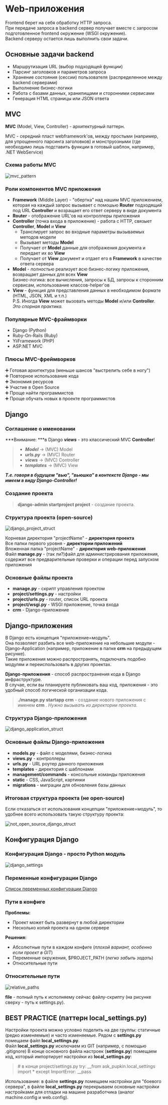 # Web-приложения

Frontend берет на себя обработку HTTP запроса.  
При передаче запроса в backend сервер получает вместе с запросом подготовленное frontend окружение (WSGI окружение).  
Backend серверу остается лишь выполнить свои задачи.

## Основные задачи backend
* Маршрутизация URL (выбор подходящей функции)
* Парсинг заголовков и параметров запроса
* Хранение состояния (сессии) пользователя (распределенное между backend серверами)
* Выполнение бизнес-логики
* Работа с базами данных, хранилищами и сторонними сервисами
* Генерация HTML страницы или JSON ответа

## MVC
**MVC** (Model, View, Controller) - архитектурный паттерн.

MVC - середний пласт webframework'ов, между простыми (например, для упрощенного парсинга заголовков) и монструозными (где необходимо лишь подставить функции в готовый шаблон, например, .NET WebService)

### Схема работы MVC
![mvc_pattern](https://github.com/ilmen/tp-stepic/blob/master/lesson-9/pictures/mvc_detail.png "MVC как архитектурный паттерн в WSGI приложениях")

### Роли компонентов MVC приложения
* **Framework** (Middle Layer) - "обертка" над нашим MVC приложением, которая на каждый запрос вызывает с помошью **Router** подходящий под URL **Controller** и возращает его ответ серверу в виде документа
* **Router** - отображение URL'ов на контроллеры приложения
* **Controller** (точка входа в приложение) - работа с HTTP, связыет **Controller**, **Model** и **View**  
  * Транслирует запрос во входные параметры вызываемых методов модели
  * Вызывает методы **Model**
  * Получает от **Model** данные для отображения документа и передает их во **View**
  * Получает от **View** документ и отдает его в **Framework** в качестве ответа сервера
* **Model** - *полностью* реализует *всю* бизнес-логику приложения, возвращает данных для всех **View**  
  Бизнес-логика: все вычисления, запросы к БД, запросы к сторонним сервисам, использование классов-helper'ов
* **View** - функция для представления данных в необходимом формате (HTML, JSON, XML и т.п.)   
  P.S. Иногда **View** может вызовать методы **Model** и/или **Controller**. *Это спорная практика.*

### Популярные MVC-фраймворки
* Django (Python)
* Ruby-On-Rails (Ruby)
* YiiFramework (PHP)
* ASP.NET MVC

### Плюсы MVC-фреймворков
➕ Готовая архитектура (меньше шансов "выстрелить себе в ногу")  
➕ Повторное использование кода  
➕ Экономия ресурсов  
➕ Участие в Open Source  
➕ Проще найти программистов  
➕ Проще обучать новых в проекте программистов  

## Django
### Соглашение о именовании
***Внимание: ***в Django ***views*** - это классический MVC **Controller**!

> * ***Model*** -> (MVC) Model
> * ***urls.py*** -> (MVC) Router
> * ***views*** -> (MVC) Controller
> * ***templates*** -> (MVC) View

***Т.е. говоря в будущем "вью", "вьюшка" в контексте Django - мы имеем в виду Django-Сontroller!***

### Создание проекта
> **django-admin startproject project** - создание проекта.

### Структура проекта (open-source)
![django_project_struct](https://github.com/ilmen/tp-stepic/blob/master/lesson-9/pictures/django_project_struct.png "Структура проекта Django (open-source)")

Корневая директория "projectName" - **директория проекта**  
Все папки первого уровня - **директории приложений**  
Вложенная папка "projectName" - **директория web-приложения**  
Файл **manage.py** - (так ли?)файл для администрирования приложения, содержит все предварительные проверки и операции перед запуском приложения  

### Основные файлы проекта
* **manage.py** - скрипт управления проектом
* **project/settings.py** - настройки
* **project/urls.py** - router, список URL проекта
* **project/wsgi.py** - WSGI приложение, точка входа
* **crm** - Django-приложение

## Django-приложения
В Django есть концепция "приложение=модуль".  
Она позволяет разбить все web-приложение на небольшие модули - Django-Application (например, приложение в папке **crm** на предыдущем рисунке).  
Такие приложения можно распространять, подключать подобно модулям и переиспользовать в других проектах.  

**Django-приложения** - способ распространения кода в Django инфраструктуре.  
В случае, если вы планируете публиковать ваш код, приложения - это удобный способ логической организации кода.

> **./manage.py startapp crm** - создание нового приложения с именем **crm** . *Нужно вызывать из директории проекта.*

### Структура Django-приложения
![django_application_struct](https://github.com/ilmen/tp-stepic/blob/master/lesson-9/pictures/django_application_struct.png "Структура Django-приложения")

### Основные файлы Django-приложения
* **models.py** - файл с моделями, бизнес-логика
* **views.py** - контроллеры
* **urls.py** - URL роутер данного приложения
* **templates** - директория с шаблонами
* **management/commands** - консольные команды приложения
* **static** - CSS, JavaScript, картинки
* **migrations** - миграции для обновления базы данных

### Итоговая структура проекта (не open-source)
Если отказаться от использования концепции "приложение=модуль", то удобнее всего использовать такую структуру проекта:

![not_open_source_django_struct](https://github.com/ilmen/tp-stepic/blob/master/lesson-9/pictures/django_not_open_source_project_struct.png "Структура проекта Django (не open-source)")


## Конфигурация Django
### Конфигурация Django - просто Python модуль
![django_settings](https://github.com/ilmen/tp-stepic/blob/master/lesson-9/pictures/settings.png "Конфигурация Django")

### Переменные конфигурации Django
[Список переменных конфигурации Django](https://github.com/ilmen/tp-stepic/blob/master/synopses/DjangoVariables.md)

### Пути в конфиге
**Проблемы:**
* Проект может быть развернут в любой директории
* Несколько копий проекта на одном сервере

**Решения:**
* Абсолютные пути в каждом конфиге (*плохой вариант, особенно если проект в GIT*)
* Переменные окружения, $PROJECT_PATH (*легко забыть задать*)
* Относительные пути

### Относительные пути
![relative_paths](https://github.com/ilmen/tp-stepic/tree/master/lesson-9/pictures/relative_paths.png "Относительные пуьт в конфигурации")

**__file__** - полный путь к исполняему сейчас файлу-скрипту (на рисунке сверху - путь к settings.py).

## BEST PRACTICE (паттерн local_settings.py)
Настройки проекта можно условно поделить на две группы: статичные (редко изменяемые) и часто изменяемые. 
Рядом с **settings.py** помещаем файл **local_settings.py**.  
Файл **local_settings.py** исключаем из GIT (например, с помощью .gitignore)
В конце основного файла настроек (**settings.py**) помещаем код, который импортирует настройки из **local_settings.py**:
> \# в конце project/settings.py
> try:
> __from ask_pupkin.local_settings import *
> except ImportError:
> __pass

Использование: в файле **settings.py** помещаем настройки для "боевого сервера", в файле **local_settings.py** перекрываем основные настройки настройками для отладки на машине разработчика (аналог machine.config и web.config).
